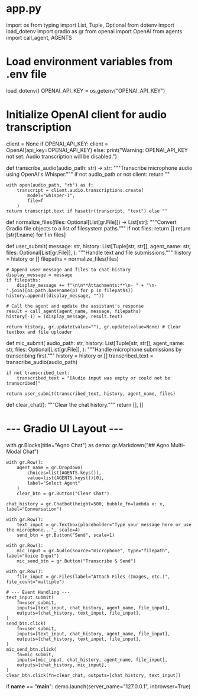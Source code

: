 # app.py
import os
from typing import List, Tuple, Optional
from dotenv import load_dotenv
import gradio as gr
from openai import OpenAI
from agents import call_agent, AGENTS

# Load environment variables from .env file
load_dotenv()
OPENAI_API_KEY = os.getenv("OPENAI_API_KEY")

# Initialize OpenAI client for audio transcription
client = None
if OPENAI_API_KEY:
    client = OpenAI(api_key=OPENAI_API_KEY)
else:
    print("Warning: OPENAI_API_KEY not set. Audio transcription will be disabled.")

def transcribe_audio(audio_path: str) -> str:
    """Transcribe microphone audio using OpenAI's Whisper."""
    if not audio_path or not client:
        return ""
    
    with open(audio_path, "rb") as f:
        transcript = client.audio.transcriptions.create(
            model="whisper-1",
            file=f
        )
    return transcript.text if hasattr(transcript, "text") else ""

def normalize_files(files: Optional[List[gr.File]]) -> List[str]:
    """Convert Gradio file objects to a list of filesystem paths."""
    if not files:
        return []
    return [str(f.name) for f in files]

def user_submit(
    message: str,
    history: List[Tuple[str, str]],
    agent_name: str,
    files: Optional[List[gr.File]],
):
    """Handle text and file submissions."""
    history = history or []
    filepaths = normalize_files(files)
    
    # Append user message and files to chat history
    display_message = message
    if filepaths:
        display_message += f"\n\n**Attachments:**\n- " + "\n- ".join([os.path.basename(p) for p in filepaths])
    history.append((display_message, ""))
    
    # Call the agent and update the assistant's response
    result = call_agent(agent_name, message, filepaths)
    history[-1] = (display_message, result.text)
    
    return history, gr.update(value=""), gr.update(value=None) # Clear textbox and file uploader

def mic_submit(
    audio_path: str,
    history: List[Tuple[str, str]],
    agent_name: str,
    files: Optional[List[gr.File]],
):
    """Handle microphone submissions by transcribing first."""
    history = history or []
    transcribed_text = transcribe_audio(audio_path)
    
    if not transcribed_text:
        transcribed_text = "[Audio input was empty or could not be transcribed]"

    return user_submit(transcribed_text, history, agent_name, files)

def clear_chat():
    """Clear the chat history."""
    return [], []

# --- Gradio UI Layout ---
with gr.Blocks(title="Agno Chat") as demo:
    gr.Markdown("## Agno Multi-Modal Chat")
    
    with gr.Row():
        agent_name = gr.Dropdown(
            choices=list(AGENTS.keys()),
            value=list(AGENTS.keys())[0],
            label="Select Agent"
        )
        clear_btn = gr.Button("Clear Chat")

    chat_history = gr.Chatbot(height=500, bubble_fn=lambda x: x, label="Conversation")
    
    with gr.Row():
        text_input = gr.Textbox(placeholder="Type your message here or use the microphone...", scale=4)
        send_btn = gr.Button("Send", scale=1)

    with gr.Row():
        mic_input = gr.Audio(source="microphone", type="filepath", label="Voice Input")
        mic_send_btn = gr.Button("Transcribe & Send")

    with gr.Row():
        file_input = gr.Files(label="Attach Files (Images, etc.)", file_count="multiple")
    
    # --- Event Handling ---
    text_input.submit(
        fn=user_submit,
        inputs=[text_input, chat_history, agent_name, file_input],
        outputs=[chat_history, text_input, file_input],
    )
    send_btn.click(
        fn=user_submit,
        inputs=[text_input, chat_history, agent_name, file_input],
        outputs=[chat_history, text_input, file_input],
    )
    mic_send_btn.click(
        fn=mic_submit,
        inputs=[mic_input, chat_history, agent_name, file_input],
        outputs=[chat_history, mic_input],
    )
    clear_btn.click(fn=clear_chat, outputs=[chat_history, text_input])

if __name__ == "__main__":
    demo.launch(server_name="127.0.0.1", inbrowser=True)